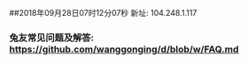 ##2018年09月28日07时12分07秒 新址: 104.248.1.117
### 兔友常见问题及解答: https://github.com/wanggonging/d/blob/w/FAQ.md
